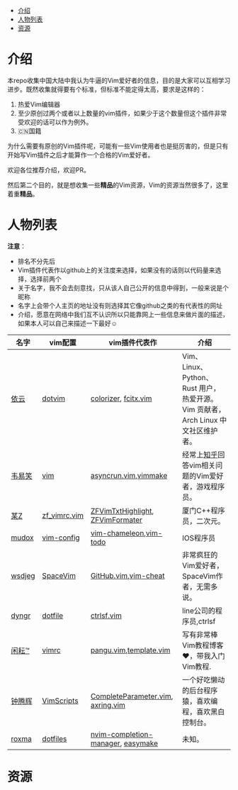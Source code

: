 

<!-- vim-markdown-toc GFM -->

* [介绍](#介绍)
* [人物列表](#人物列表)
* [资源](#资源)

<!-- vim-markdown-toc -->

# 介绍

本repo收集中国大陆中我认为牛逼的Vim爱好者的信息，目的是大家可以互相学习进步。既然收集就得要有个标准，但标准不能定得太高，要求是这样的：

1. 热爱Vim编辑器
2. 至少原创过两个或者以上数量的vim插件，如果少于这个数量但这个插件非常受欢迎的话可以作为例外。
3. 🇨🇳国籍

为什么需要有原创的Vim插件呢，可能有一些Vim使用者也是挺厉害的，但是只有开始写Vim插件之后才能算作一个合格的Vim爱好者。

欢迎各位推荐介绍，欢迎PR。

然后第二个目的，就是想收集一些**精品**的Vim资源，Vim的资源当然很多了，这里着重**精品**。

# 人物列表

**注意**：
- 排名不分先后
- Vim插件代表作以github上的关注度来选择，如果没有的话则以代码量来选择，选择前两个
- 关于名字，我不会去刻意找，只从该人自己公开的信息中得到，一般来说是个昵称
- 名字上会带个人主页的地址没有则选择其它像github之类的有代表性的网址
- 介绍，愿意在网络中我们互不认识所以只能靠网上一些信息来做片面的描述，如果本人可以自己来描述一下最好☺️


名字 |  vim配置 | vim插件代表作 | 介绍 
---- |  --------- | -------------- | ----
[依云](https://blog.lilydjwg.me/) | [dotvim](https://github.com/lilydjwg/dotvim) | [colorizer](https://github.com/lilydjwg/colorizer), [fcitx.vim](https://github.com/lilydjwg/fcitx.vim) | Vim、Linux、Python、Rust 用户，热爱开源。Vim 贡献者，Arch Linux 中文社区维护者。
[韦易笑](http://www.skywind.me) | [vim](https://github.com/skywind3000/vim) | [asyncrun.vim](https://github.com/skywind3000/asyncrun.vim),[vimmake](https://github.com/skywind3000/vimmake) | 经常上[知乎](https://www.zhihu.com/people/skywind3000)回答vim相关问题的Vim爱好者，游戏程序员。
[某Z](http://zsaber.com) | [zf_vimrc.vim](https://github.com/ZSaberLv0/zf_vimrc.vim) |[ZFVimTxtHighlight](https://github.com/ZSaberLv0/ZFVimTxtHighlight), [ZFVimFormater](https://github.com/ZSaberLv0/ZFVimFormater) | 厦门C++程序员，二次元。
[mudox](http://mudox.github.io/) | [vim-config](https://github.com/mudox/vim-config) | [vim-chameleon](https://github.com/mudox/vim-chameleon),[vim-todo](https://github.com/mudox/vim-todo) | IOS程序员
[wsdjeg](https://wsdjeg.github.io/) | [SpaceVim](https://github.com/SpaceVim/SpaceVim) | [GitHub.vim](https://github.com/wsdjeg/GitHub.vim),[vim-cheat](https://github.com/wsdjeg/vim-cheat) | 非常疯狂的Vim爱好者，SpaceVim作者，无需多说。
[dyngr](http://blog.dyngr.com/) | [dotfile](https://github.com/dyng/dotfile) | [ctrlsf.vim](https://github.com/dyng/ctrlsf.vim) | line公司的程序员,ctrlsf
[闲耘™](http://hotoo.me/) | [vimrc](https://github.com/hotoo/vimrc) | [pangu.vim](https://github.com/hotoo/pangu.vim),[template.vim](https://github.com/hotoo/template.vim) | 写有非常棒Vim教程博客❤️，带我入门Vim教程.
[钟腾辉](https://github.com/tenfyzhong) | [VimScripts](https://github.com/tenfyzhong/VimScripts) | [CompleteParameter.vim](https://github.com/tenfyzhong/CompleteParameter.vim), [axring.vim](https://github.com/tenfyzhong/axring.vim) | 一个好吃懒动的后台程序猿，喜欢编程，喜欢黑白控制台。
[roxma](https://github.com/roxma) | [dotfiles](https://github.com/roxma/dotfiles) | [nvim-completion-manager](https://github.com/roxma/nvim-completion-manager), [easymake](https://github.com/roxma/easymake) | 未知。

# 资源


